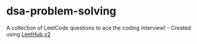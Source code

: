 # dsa-problem-solving
A collection of LeetCode questions to ace the coding interview! - Created using [LeetHub v2](https://github.com/arunbhardwaj/LeetHub-2.0)
